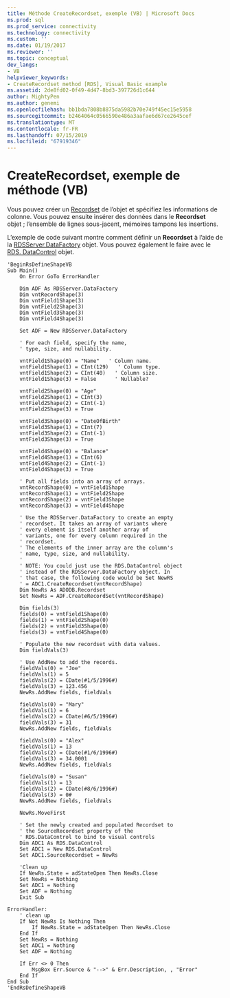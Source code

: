 ```yaml
---
title: Méthode CreateRecordset, exemple (VB) | Microsoft Docs
ms.prod: sql
ms.prod_service: connectivity
ms.technology: connectivity
ms.custom: ''
ms.date: 01/19/2017
ms.reviewer: ''
ms.topic: conceptual
dev_langs:
- VB
helpviewer_keywords:
- CreateRecordset method [RDS], Visual Basic example
ms.assetid: 2de8fd02-0f49-4d47-8bd3-397726d1c644
author: MightyPen
ms.author: genemi
ms.openlocfilehash: bb1bda7808b8875da5982b70e749f45ec15e5958
ms.sourcegitcommit: b2464064c0566590e486a3aafae6d67ce2645cef
ms.translationtype: MT
ms.contentlocale: fr-FR
ms.lasthandoff: 07/15/2019
ms.locfileid: "67919346"
---
```

# <a name="createrecordset-method-example-vb"></a>CreateRecordset, exemple de méthode (VB)
Vous pouvez créer un [Recordset](../../../ado/reference/ado-api/recordset-object-ado.md) de l’objet et spécifiez les informations de colonne. Vous pouvez ensuite insérer des données dans le **Recordset** objet ; l’ensemble de lignes sous-jacent, mémoires tampons les insertions.  
  
 L’exemple de code suivant montre comment définir un **Recordset** à l’aide de la [RDSServer.DataFactory](../../../ado/reference/rds-api/datafactory-object-rdsserver.md) objet. Vous pouvez également le faire avec le [RDS. DataControl](../../../ado/reference/rds-api/datacontrol-object-rds.md) objet.  
  
```  
'BeginRsDefineShapeVB  
Sub Main()  
    On Error GoTo ErrorHandler  
  
    Dim ADF As RDSServer.DataFactory  
    Dim vntRecordShape(3)  
    Dim vntField1Shape(3)  
    Dim vntField2Shape(3)  
    Dim vntField3Shape(3)  
    Dim vntField4Shape(3)  
  
    Set ADF = New RDSServer.DataFactory  
  
    ' For each field, specify the name,  
    ' type, size, and nullability.  
  
    vntField1Shape(0) = "Name"   ' Column name.  
    vntField1Shape(1) = CInt(129)   ' Column type.  
    vntField1Shape(2) = CInt(40)   ' Column size.  
    vntField1Shape(3) = False      ' Nullable?  
  
    vntField2Shape(0) = "Age"  
    vntField2Shape(1) = CInt(3)  
    vntField2Shape(2) = CInt(-1)  
    vntField2Shape(3) = True  
  
    vntField3Shape(0) = "DateOfBirth"  
    vntField3Shape(1) = CInt(7)  
    vntField3Shape(2) = CInt(-1)  
    vntField3Shape(3) = True  
  
    vntField4Shape(0) = "Balance"  
    vntField4Shape(1) = CInt(6)  
    vntField4Shape(2) = CInt(-1)  
    vntField4Shape(3) = True  
  
    ' Put all fields into an array of arrays.  
    vntRecordShape(0) = vntField1Shape  
    vntRecordShape(1) = vntField2Shape  
    vntRecordShape(2) = vntField3Shape  
    vntRecordShape(3) = vntField4Shape  
  
    ' Use the RDSServer.DataFactory to create an empty  
    ' recordset. It takes an array of variants where  
    ' every element is itself another array of  
    ' variants, one for every column required in the  
    ' recordset.  
    ' The elements of the inner array are the column's  
    ' name, type, size, and nullability.  
    '  
    ' NOTE: You could just use the RDS.DataControl object  
    ' instead of the RDSServer.DataFactory object. In  
    ' that case, the following code would be Set NewRS  
    ' = ADC1.CreateRecordset(vntRecordShape)  
    Dim NewRs As ADODB.Recordset  
    Set NewRs = ADF.CreateRecordSet(vntRecordShape)  
  
    Dim fields(3)  
    fields(0) = vntField1Shape(0)  
    fields(1) = vntField2Shape(0)  
    fields(2) = vntField3Shape(0)  
    fields(3) = vntField4Shape(0)  
  
    ' Populate the new recordset with data values.  
    Dim fieldVals(3)  
  
    ' Use AddNew to add the records.  
    fieldVals(0) = "Joe"  
    fieldVals(1) = 5  
    fieldVals(2) = CDate(#1/5/1996#)  
    fieldVals(3) = 123.456  
    NewRs.AddNew fields, fieldVals  
  
    fieldVals(0) = "Mary"  
    fieldVals(1) = 6  
    fieldVals(2) = CDate(#6/5/1996#)  
    fieldVals(3) = 31  
    NewRs.AddNew fields, fieldVals  
  
    fieldVals(0) = "Alex"  
    fieldVals(1) = 13  
    fieldVals(2) = CDate(#1/6/1996#)  
    fieldVals(3) = 34.0001  
    NewRs.AddNew fields, fieldVals  
  
    fieldVals(0) = "Susan"  
    fieldVals(1) = 13  
    fieldVals(2) = CDate(#8/6/1996#)  
    fieldVals(3) = 0#  
    NewRs.AddNew fields, fieldVals  
  
    NewRs.MoveFirst  
  
    ' Set the newly created and populated Recordset to  
    ' the SourceRecordset property of the  
    ' RDS.DataControl to bind to visual controls  
    Dim ADC1 As RDS.DataControl  
    Set ADC1 = New RDS.DataControl  
    Set ADC1.SourceRecordset = NewRs  
  
    'Clean up  
    If NewRs.State = adStateOpen Then NewRs.Close  
    Set NewRs = Nothing  
    Set ADC1 = Nothing  
    Set ADF = Nothing  
    Exit Sub  
  
ErrorHandler:  
    ' clean up  
    If Not NewRs Is Nothing Then  
        If NewRs.State = adStateOpen Then NewRs.Close  
    End If  
    Set NewRs = Nothing  
    Set ADC1 = Nothing  
    Set ADF = Nothing  
  
    If Err <> 0 Then  
        MsgBox Err.Source & "-->" & Err.Description, , "Error"  
    End If  
End Sub  
'EndRsDefineShapeVB  
```
